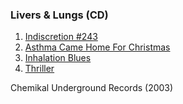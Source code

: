 ### Livers & Lungs (CD)

1. [Indiscretion #243](https://github.com/godds/sotu.co.uk/blob/master/livers_&_lungs/.md)
2. [Asthma Came Home For Christmas](https://github.com/godds/sotu.co.uk/blob/master/livers_&_lungs/asthma_came_home_for_christmas.md)
3. [Inhalation Blues](https://github.com/godds/sotu.co.uk/blob/master/livers_&_lungs/inhalation_blues.md)
4. [Thriller](https://github.com/godds/sotu.co.uk/blob/master/livers_&_lungs/thriller.md)

Chemikal Underground Records (2003)